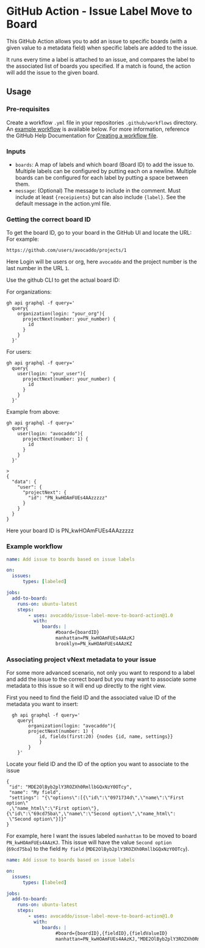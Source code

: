 # GitHub Action - Issue Label Move to Board
This GitHub Action allows you to add an issue to specific boards (with a given value to a metadata field) when specific labels are added to the issue.

It runs every time a label is attached to an issue, and compares the label to the associated list of boards you specified. If a match is found, the action will add the issue to the given board.

## Usage
### Pre-requisites
Create a workflow `.yml` file in your repositories `.github/workflows` directory. An [example workflow](#example-workflow) is available below. For more information, reference the GitHub Help Documentation for [Creating a workflow file](https://help.github.com/en/articles/configuring-a-workflow#creating-a-workflow-file).

### Inputs
- `boards`: A map of labels and which board (Board ID) to add the issue to. Multiple labels can be configured by putting each on a newline. Multiple boards can be configured for each label by putting a space between them.
- `message`: (Optional) The message to include in the comment. Must include at least `{receipients}` but can also include `{label}`. See the default message in the action.yml file.

### Getting the correct board ID
To get the board ID, go to your board in the GitHub UI and locate the URL:
For example:
```
https://github.com/users/avocaddo/projects/1
```

Here Login will be users or org, here `avocaddo` and the project number is the last number in the URL `1`.

Use the github CLI to get the actual board ID:

For organizations:
```
gh api graphql -f query='
  query{
    organization(login: "your_org"){
      projectNext(number: your_number) {
        id
      }
    }
  }'
```

For users:

```
gh api graphql -f query='
  query{
    user(login: "your_user"){
      projectNext(number: your_number) {
        id
      }
    }
  }'
```

Example from above:
```
gh api graphql -f query='
  query{
    user(login: "avocaddo"){
      projectNext(number: 1) {
        id
      }
    }
  }'

>
{
  "data": {
    "user": {
      "projectNext": {
        "id": "PN_kwHOAmFUEs4AAzzzzz"
      }
    }
  }
}
```
Here your board ID is PN_kwHOAmFUEs4AAzzzzz
### Example workflow

```yaml
name: Add issue to boards based on issue labels

on:
  issues:
      types: [labeled]

jobs:
  add-to-board:
    runs-on: ubuntu-latest
    steps:
        - uses: avocaddo/issue-label-move-to-board-action@1.0
          with:
             boards: |
                  #board={boardID}
                  manhattan=PN_kwHOAmFUEs4AAzKJ
                  brooklyn=PN_kwHOAmFUEs4AAzKZ
```
### Associating project vNext metadata to your issue

For some more advanced scenario, not only you want to respond to a label and add the issue to the correct board but you may want to associate some metadata to this issue so it will end up directly to the right view.

First you need to find the field ID and the associated value ID of the metadata you want to insert:
```
  gh api graphql -f query='
    query{
        organization(login: "avocaddo"){
        projectNext(number: 1) {
            id, fields(first:20) {nodes {id, name, settings}}
            }
        }
    }'
 ```
 
Locate your field ID and the ID of the option you want to associate to the issue
 ```
 {
  "id": "MDE2OlByb2plY3ROZXh0RmllbGQxNzY0OTcy",
  "name": "My field",
  "settings": "{\"options\":[{\"id\":\"0971734d\",\"name\":\"First option\"
  ,\"name_html\":\"First option\"},{\"id\":\"69cd75ba\",\"name\":\"Second option\",\"name_html\":
  \"Second option\"}]}"
}
```

For example, here I want the issues labeled `manhattan` to be moved to board `PN_kwHOAmFUEs4AAzKJ`.
This issue will have the value `Second option` (`69cd75ba`) to the field `My field` (`MDE2OlByb2plY3ROZXh0RmllbGQxNzY0OTcy`).

```yaml
name: Add issue to boards based on issue labels

on:
  issues:
      types: [labeled]

jobs:
  add-to-board:
    runs-on: ubuntu-latest
    steps:
        - uses: avocaddo/issue-label-move-to-board-action@1.0
          with:
             boards: |
                  #board={boardID},{fieldID},{fieldValueID}
                  manhattan=PN_kwHOAmFUEs4AAzKJ,"MDE2OlByb2plY3ROZXh0RmllbGQxNzY0OTcy","69cd75ba"
```




